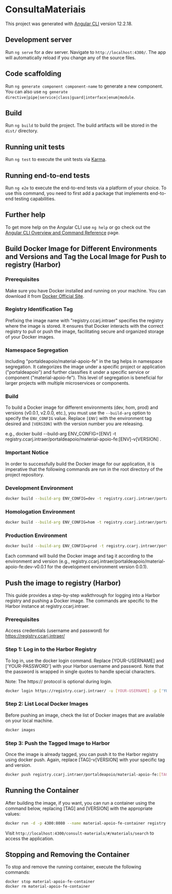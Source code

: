 # ConsultaMateriais

This project was generated with [Angular CLI](https://github.com/angular/angular-cli) version 12.2.18.

## Development server

Run `ng serve` for a dev server. Navigate to `http://localhost:4300/`. The app will automatically reload if you change any of the source files.

## Code scaffolding

Run `ng generate component component-name` to generate a new component. You can also use `ng generate directive|pipe|service|class|guard|interface|enum|module`.

## Build

Run `ng build` to build the project. The build artifacts will be stored in the `dist/` directory.

## Running unit tests

Run `ng test` to execute the unit tests via [Karma](https://karma-runner.github.io).

## Running end-to-end tests

Run `ng e2e` to execute the end-to-end tests via a platform of your choice. To use this command, you need to first add a package that implements end-to-end testing capabilities.

## Further help

To get more help on the Angular CLI use `ng help` or go check out the [Angular CLI Overview and Command Reference](https://angular.io/cli) page.

## Build Docker Image for Different Environments and Versions and Tag the Local Image for Push to registry (Harbor)

### Prerequisites

Make sure you have Docker installed and running on your machine. You can download it from [Docker Official Site](https://www.docker.com/products/docker-desktop).

### Registry Identification Tag

Prefixing the image name with "registry.ccarj.intraer" specifies the registry where the image is stored. It ensures that Docker interacts with the correct registry to pull or push the image, facilitating secure and organized storage of your Docker images.

### Namespace Segregation

Including "portaldeapoio/material-apoio-fe" in the tag helps in namespace segregation. It categorizes the image under a specific project or application ("portaldeapoio") and further classifies it under a specific service or component ("material-apoio-fe"). This level of segregation is beneficial for larger projects with multiple microservices or components.

### Build

To build a Docker image for different environments (dev, hom, prod) and versions (v0.0.1, v2.0.0, etc.), you must use the `--build-arg` option to specify the `ENV_CONFIG` value. Replace `[ENV]` with the environment tag desired and `[VERSION]` with the version number you are releasing.

e.g., docker build --build-arg ENV_CONFIG=[ENV] -t registry.ccarj.intraer/portaldeapoio/material-apoio-fe:[ENV]-v[VERSION] .

### Important Notice

In order to successfully build the Docker image for our application, it is imperative that the following commands are run in the root directory of the project repository.

### Development Environment

```bash
docker build --build-arg ENV_CONFIG=dev -t registry.ccarj.intraer/portaldeapoio/material-apoio-fe:dev-v0.0.1 .
```

### Homologation Environment

```bash
docker build --build-arg ENV_CONFIG=hom -t registry.ccarj.intraer/portaldeapoio/material-apoio-fe:hom-v2.0.0 .
```

### Production Environment

```bash
docker build --build-arg ENV_CONFIG=prod -t registry.ccarj.intraer/portaldeapoio/material-apoio-fe:prod-v5.0.1 .
```

Each command will build the Docker image and tag it according to the environment and version (e.g., registry.ccarj.intraer/portaldeapoio/material-apoio-fe:dev-v0.0.1 for the development environment version 0.0.1).

## Push the image to registry (Harbor)

This guide provides a step-by-step walkthrough for logging into a Harbor registry and pushing a Docker image. The commands are specific to the Harbor instance at registry.ccarj.intraer.

### Prerequisites

Access credentials (username and password) for https://registry.ccarj.intraer/

### Step 1: Log in to the Harbor Registry

To log in, use the docker login command. Replace [YOUR-USERNAME] and ['YOUR-PASSWORD'] with your Harbor username and password. Note that the password is wrapped in single quotes to handle special characters.

Note: The https:// protocol is optional during login.

```bash
docker login https://registry.ccarj.intraer/ -u [YOUR-USERNAME] -p ['YOUR-PASSWORD']
```

### Step 2: List Local Docker Images

Before pushing an image, check the list of Docker images that are available on your local machine.

```bash
docker images
```

### Step 3: Push the Tagged Image to Harbor

Once the image is already tagged, you can push it to the Harbor registry using docker push. Again, replace [TAG]-v[VERSION] with your specific tag and version.

```bash
docker push registry.ccarj.intraer/portaldeapoio/material-apoio-fe:[TAG]-v[VERSION] 
```

## Running the Container

After building the image, if you want, you can run a container using the command below, replacing [TAG] and [VERSION] with the appropriate values:

```bash
docker run -d -p 4300:8080 --name material-apoio-fe-container registry.ccarj.intraer/portaldeapoio/material-apoio-fe:[TAG]-v[VERSION]
```

Visit `http://localhost:4300/consult-materials/#/materials/search` to access the application.

## Stopping and Removing the Container

To stop and remove the running container, execute the following commands:

```bash
docker stop material-apoio-fe-container
docker rm material-apoio-fe-container
```